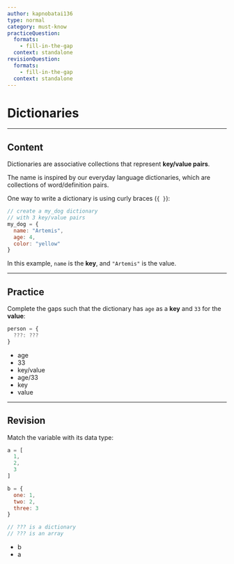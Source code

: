```yaml
---
author: kapnobatai136
type: normal
category: must-know
practiceQuestion:
  formats:
    - fill-in-the-gap
  context: standalone
revisionQuestion:
  formats:
    - fill-in-the-gap
  context: standalone
---
```


# Dictionaries


---

## Content

Dictionaries are associative collections that represent **key/value pairs**.

The name is inspired by our everyday language dictionaries, which are collections of word/definition pairs.

One way to write a dictionary is using curly braces (`{ }`):

```javascript
// create a my_dog dictionary
// with 3 key/value pairs
my_dog = {
  name: "Artemis",
  age: 4,
  color: "yellow"
}
```

In this example, `name` is the **key**, and `"Artemis"` is the value.


---

## Practice

Complete the gaps such that the dictionary has `age` as a **key** and `33` for the **value**:

```javascript
person = {
  ???: ???
}
```

- age
- 33
- key/value
- age/33
- key
- value


---

## Revision

Match the variable with its data type:

```javascript
a = [
  1,
  2,
  3
]

b = {
  one: 1,
  two: 2,
  three: 3
}

// ??? is a dictionary
// ??? is an array
```

- b
- a
